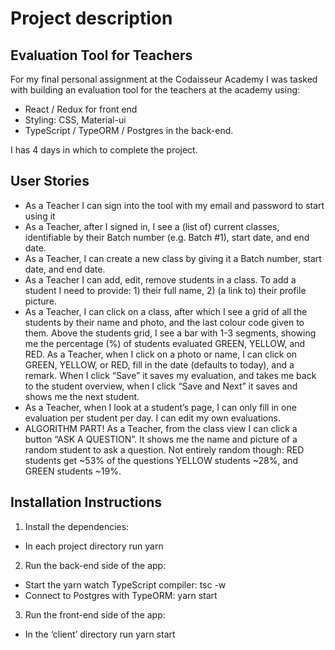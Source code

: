 Project description
===

Evaluation Tool for Teachers
--

For my final personal assignment at the Codaisseur Academy I was tasked with building an evaluation tool 
for the teachers at the academy using:

- React / Redux for front end
- Styling: CSS, Material-ui
- TypeScript / TypeORM / Postgres in the back-end. 

I has 4 days in which to complete the project. 

User Stories
--

- As a Teacher I can sign into the tool with my email and password to start using it
- As a Teacher, after I signed in, I see a (list of) current classes, identifiable by their Batch number (e.g. Batch #1), start date, and end date.
- As a Teacher, I can create a new class by giving it a Batch number, start date, and end date.
- As a Teacher I can add, edit, remove students in a class. To add a student I need to provide: 1) their full name, 2) (a link to) their profile picture.
- As a Teacher, I can click on a class, after which I see a grid of all the students by their name and photo, and the last colour code given to them. Above the students grid, I see a bar with 1-3 segments, showing me the percentage (%) of students evaluated GREEN, YELLOW, and RED. As a Teacher, when I click on a photo or name, I can click on GREEN, YELLOW, or RED, fill in the date (defaults to today), and a remark. When I click “Save” it saves my evaluation, and takes me back to the student overview, when I click “Save and Next” it saves and shows me the next student.
- As a Teacher, when I look at a student’s page, I can only fill in one evaluation per student per day. I can edit my own evaluations.
- ALGORITHM PART! As a Teacher, from the class view I can click a button “ASK A QUESTION”. It shows me the name and picture of a random student to ask a question. Not entirely random though: RED students get ~53% of the questions YELLOW students ~28%, and GREEN students ~19%.

Installation Instructions
--

1. Install the dependencies:

- In each project directory run yarn

2. Run the back-end side of the app:

- Start the yarn watch TypeScript compiler: tsc -w
- Connect to Postgres with TypeORM: yarn start

3. Run the front-end side of the app:

- In the ‘client’ directory run yarn start
